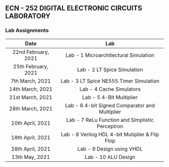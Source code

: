 ## ECN - 252 DIGITAL ELECTRONIC CIRCUITS LABORATORY 
### Lab Assignments

|       Date       | Lab |
|:----------------:|:----------------------------------------:|
| 22nd February, 2021| Lab - 1 Microarchitectural Simulation | 
| 25th February, 2021| Lab - 2 LT Spice Simulation |
| 7th March, 2021| Lab - 3 LT Spice NE555 Timer Simulation |
| 14th March, 2021| Lab - 4 Cache Simulators | 
| 21st March, 2021| Lab - 5 4-Bit Multiplier | 
| 28th March, 2021| Lab - 6 4-bit Signed Comparator and Multiplier | 
| 10th April, 2021| Lab - 7 ReLu Function and Simplistic Perceptron |
| 18th April, 2021| Lab - 8 Verilog HDL 4-bit Mutiplier & Flip Flop |
| 28th April, 2021| Lab - 9 Design using VHDL |
| 13th May, 2021| Lab - 10 ALU Design |